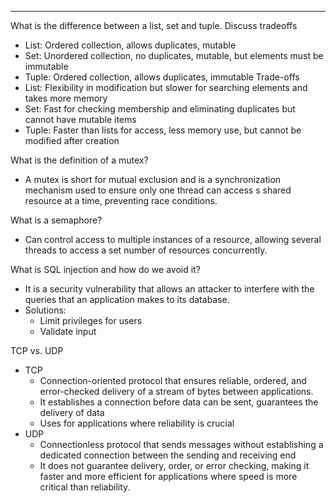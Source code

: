***
What is the difference between a list, set and tuple. Discuss tradeoffs
* List: Ordered collection, allows duplicates, mutable
* Set: Unordered collection, no duplicates, mutable, but elements must be immutable
* Tuple: Ordered collection, allows duplicates, immutable
Trade-offs
* List: Flexibility in modification but slower for searching elements and takes more memory
* Set: Fast for checking membership and eliminating duplicates but cannot have mutable items
* Tuple: Faster than lists for access, less memory use, but cannot be modified after creation

What is the definition of a mutex?
* A mutex is short for mutual exclusion and is a synchronization mechanism used to ensure only one thread can access s shared resource at a time, preventing race conditions.

What is a semaphore?
* Can control access to multiple instances of a resource, allowing several threads to access a set number of resources concurrently.

What is SQL injection and how do we avoid it?
* It is a security vulnerability that allows an attacker to interfere with the queries that an application makes to its database.
* Solutions:
	* Limit privileges for users
	* Validate input 

TCP vs. UDP
* TCP
	* Connection-oriented protocol that ensures reliable, ordered, and error-checked delivery of a stream of bytes between applications.
	* It establishes a connection before data can be sent, guarantees the delivery of data
	* Uses for applications where reliability is crucial
* UDP
	* Connectionless protocol that sends messages without establishing a dedicated connection between the sending and receiving end
	* It does not guarantee delivery, order, or error checking, making it faster and more efficient for applications where speed is more critical than reliability.
